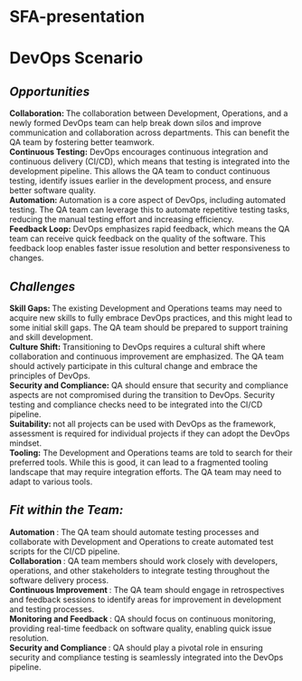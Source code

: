 # SFA-presentation
# DevOps Scenario

## _Opportunities_
<strong>Collaboration: </strong>The collaboration between Development, Operations, and a newly formed DevOps team can help break down silos and improve communication and collaboration across departments. This can benefit the QA team by fostering better teamwork.<br>
<strong>Continuous Testing:</strong> DevOps encourages continuous integration and continuous delivery (CI/CD), which means that testing is integrated into the development pipeline. This allows the QA team to conduct continuous testing, identify issues earlier in the development process, and ensure better software quality.<br>
<strong>Automation: </strong>Automation is a core aspect of DevOps, including automated testing. The QA team can leverage this to automate repetitive testing tasks, reducing the manual testing effort and increasing efficiency.<br>
<strong>Feedback Loop:</strong> DevOps emphasizes rapid feedback, which means the QA team can receive quick feedback on the quality of the software. This feedback loop enables faster issue resolution and better responsiveness to changes.<br>

## _Challenges_
<strong>Skill Gaps: </strong>The existing Development and Operations teams may need to acquire new skills to fully embrace DevOps practices, and this might lead to some initial skill gaps. The QA team should be prepared to support training and skill development. <br>
<strong>Culture Shift: </strong>Transitioning to DevOps requires a cultural shift where collaboration and continuous improvement are emphasized. The QA team should actively participate in this cultural change and embrace the principles of DevOps.<br>
<strong>Security and Compliance:</strong> QA should ensure that security and compliance aspects are not compromised during the transition to DevOps. Security testing and compliance checks need to be integrated into the CI/CD pipeline.<br>
<strong>Suitability: </strong>not all projects can be used with DevOps as the framework, assessment is required for individual projects if they can adopt the DevOps mindset.<br>
<strong>Tooling:</strong> The Development and Operations teams are told to search for their preferred tools. While this is good, it can lead to a fragmented tooling landscape that may require integration efforts. The QA team may need to adapt to various tools. <br>

## _Fit within the Team:_
<strong> Automation </strong>: The QA team should automate testing processes and collaborate with Development and Operations to create automated test scripts for the CI/CD pipeline.<br>
<strong> Collaboration </strong>: QA team members should work closely with developers, operations, and other stakeholders to integrate testing throughout the software delivery process.<br>
<strong> Continuous Improvement </strong>: The QA team should engage in retrospectives and feedback sessions to identify areas for improvement in development and testing processes.<br>
<strong> Monitoring and Feedback </strong>: QA should focus on continuous monitoring, providing real-time feedback on software quality, enabling quick issue resolution.<br>
<strong> Security and Compliance </strong>: QA should play a pivotal role in ensuring security and compliance testing is seamlessly integrated into the DevOps pipeline.<br>
